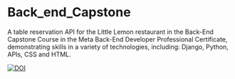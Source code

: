 # Back_end_Capstone
A table reservation API for the Little Lemon restaurant in the Back-End Capstone Course in the Meta Back-End Developer Professional Certificate, demonstrating skills in a variety of technologies, including: Django, Python, APIs, CSS and HTML.

[![DOI](https://zenodo.org/badge/DOI/10.5281/zenodo.16179222.svg)](https://doi.org/10.5281/zenodo.16179222)
